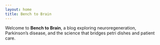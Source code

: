 ```yaml
---
layout: home
title: Bench to Brain
---
```


Welcome to **Bench to Brain**, a blog exploring neuroregeneration, Parkinson’s disease, and the science that bridges petri dishes and patient care.
